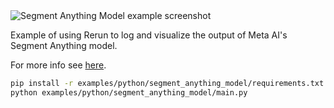 <!--[metadata]
title = "Segment Anything Model"
tags = ["2D", "sam", "segmentation"]
description = "Example of using Rerun to log and visualize the output of Meta AI's Segment Anything model."
thumbnail = "https://static.rerun.io/segment_anything_model/6aa2651907efbcf81be55b343caa76b9de5f2138/480w.png"
thumbnail_dimensions = [480, 283]
channel = "release"
-->


<picture data-inline-viewer="examples/segment_anything_model">
  <source media="(max-width: 480px)" srcset="https://static.rerun.io/segment_anything_model/6aa2651907efbcf81be55b343caa76b9de5f2138/480w.png">
  <source media="(max-width: 768px)" srcset="https://static.rerun.io/segment_anything_model/6aa2651907efbcf81be55b343caa76b9de5f2138/768w.png">
  <source media="(max-width: 1024px)" srcset="https://static.rerun.io/segment_anything_model/6aa2651907efbcf81be55b343caa76b9de5f2138/1024w.png">
  <source media="(max-width: 1200px)" srcset="https://static.rerun.io/segment_anything_model/6aa2651907efbcf81be55b343caa76b9de5f2138/1200w.png">
  <img src="https://static.rerun.io/segment_anything_model/6aa2651907efbcf81be55b343caa76b9de5f2138/full.png" alt="Segment Anything Model example screenshot">
</picture>

Example of using Rerun to log and visualize the output of Meta AI's Segment Anything model.

For more info see [here](https://segment-anything.com/).

```bash
pip install -r examples/python/segment_anything_model/requirements.txt
python examples/python/segment_anything_model/main.py
```
